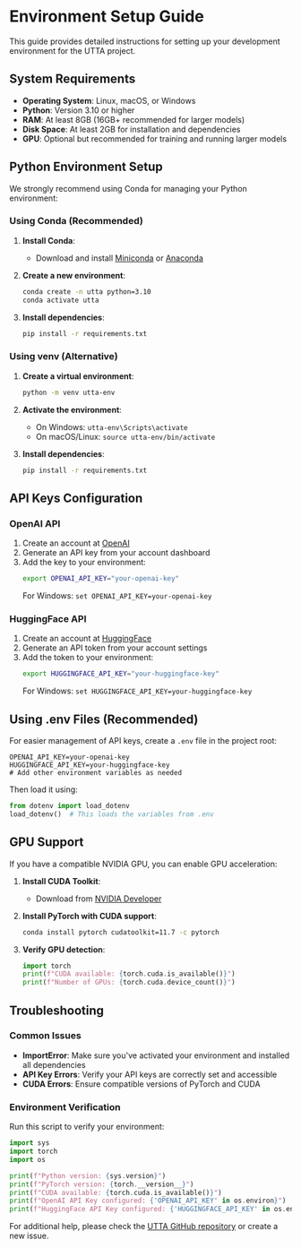 # Environment Setup Guide

This guide provides detailed instructions for setting up your development environment for the UTTA project.

## System Requirements

* **Operating System**: Linux, macOS, or Windows
* **Python**: Version 3.10 or higher
* **RAM**: At least 8GB (16GB+ recommended for larger models)
* **Disk Space**: At least 2GB for installation and dependencies
* **GPU**: Optional but recommended for training and running larger models

## Python Environment Setup

We strongly recommend using Conda for managing your Python environment:

### Using Conda (Recommended)

1. **Install Conda**:
   * Download and install [Miniconda](https://docs.conda.io/en/latest/miniconda.html) or [Anaconda](https://www.anaconda.com/products/individual)

2. **Create a new environment**:
   ```bash
   conda create -n utta python=3.10
   conda activate utta
   ```

3. **Install dependencies**:
   ```bash
   pip install -r requirements.txt
   ```

### Using venv (Alternative)

1. **Create a virtual environment**:
   ```bash
   python -m venv utta-env
   ```

2. **Activate the environment**:
   * On Windows: `utta-env\Scripts\activate`
   * On macOS/Linux: `source utta-env/bin/activate`

3. **Install dependencies**:
   ```bash
   pip install -r requirements.txt
   ```

## API Keys Configuration

### OpenAI API

1. Create an account at [OpenAI](https://platform.openai.com/)
2. Generate an API key from your account dashboard
3. Add the key to your environment:
   ```bash
   export OPENAI_API_KEY="your-openai-key"
   ```
   For Windows: `set OPENAI_API_KEY=your-openai-key`

### HuggingFace API

1. Create an account at [HuggingFace](https://huggingface.co/)
2. Generate an API token from your account settings
3. Add the token to your environment:
   ```bash
   export HUGGINGFACE_API_KEY="your-huggingface-key"
   ```
   For Windows: `set HUGGINGFACE_API_KEY=your-huggingface-key`

## Using .env Files (Recommended)

For easier management of API keys, create a `.env` file in the project root:

```
OPENAI_API_KEY=your-openai-key
HUGGINGFACE_API_KEY=your-huggingface-key
# Add other environment variables as needed
```

Then load it using:

```python
from dotenv import load_dotenv
load_dotenv()  # This loads the variables from .env
```

## GPU Support

If you have a compatible NVIDIA GPU, you can enable GPU acceleration:

1. **Install CUDA Toolkit**:
   * Download from [NVIDIA Developer](https://developer.nvidia.com/cuda-downloads)

2. **Install PyTorch with CUDA support**:
   ```bash
   conda install pytorch cudatoolkit=11.7 -c pytorch
   ```

3. **Verify GPU detection**:
   ```python
   import torch
   print(f"CUDA available: {torch.cuda.is_available()}")
   print(f"Number of GPUs: {torch.cuda.device_count()}")
   ```

## Troubleshooting

### Common Issues

* **ImportError**: Make sure you've activated your environment and installed all dependencies
* **API Key Errors**: Verify your API keys are correctly set and accessible
* **CUDA Errors**: Ensure compatible versions of PyTorch and CUDA

### Environment Verification

Run this script to verify your environment:

```python
import sys
import torch
import os

print(f"Python version: {sys.version}")
print(f"PyTorch version: {torch.__version__}")
print(f"CUDA available: {torch.cuda.is_available()}")
print(f"OpenAI API Key configured: {'OPENAI_API_KEY' in os.environ}")
print(f"HuggingFace API Key configured: {'HUGGINGFACE_API_KEY' in os.environ}")
```

For additional help, please check the [UTTA GitHub repository](https://github.com/UVU-AI-Innovate/UTTA/issues) or create a new issue. 